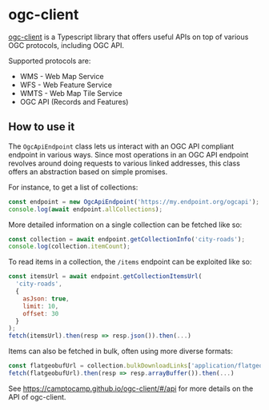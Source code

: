 # ogc-client

[ogc-client](https://github.com/camptocamp/ogc-client) is a Typescript library that offers useful APIs on top of various OGC protocols, including OGC API.

Supported protocols are:

* WMS - Web Map Service
* WFS - Web Feature Service
* WMTS - Web Map Tile Service
* OGC API (Records and Features)

## How to use it

The `OgcApiEndpoint` class lets us interact with an OGC API compliant endpoint in various ways. Since most operations in an OGC API endpoint revolves around doing requests to various linked addresses,
this class offers an abstraction based on simple promises.

For instance, to get a list of collections:

```js
const endpoint = new OgcApiEndpoint('https://my.endpoint.org/ogcapi');
console.log(await endpoint.allCollections);
```

More detailed information on a single collection can be fetched like so:

```js
const collection = await endpoint.getCollectionInfo('city-roads');
console.log(collection.itemCount);
```

To read items in a collection, the `/items` endpoint can be exploited like so:

```js
const itemsUrl = await endpoint.getCollectionItemsUrl(
  'city-roads',
  {
    asJson: true,
    limit: 10,
    offset: 30
  }
);
fetch(itemsUrl).then(resp => resp.json()).then(...)
```

Items can also be fetched in bulk, often using more diverse formats:

```js
const flatgeobufUrl = collection.bulkDownloadLinks['application/flatgeobuf'];
fetch(flatgeobufUrl).then(resp => resp.arrayBuffer()).then(...)
```

See https://camptocamp.github.io/ogc-client/#/api for more details on the API of ogc-client.
